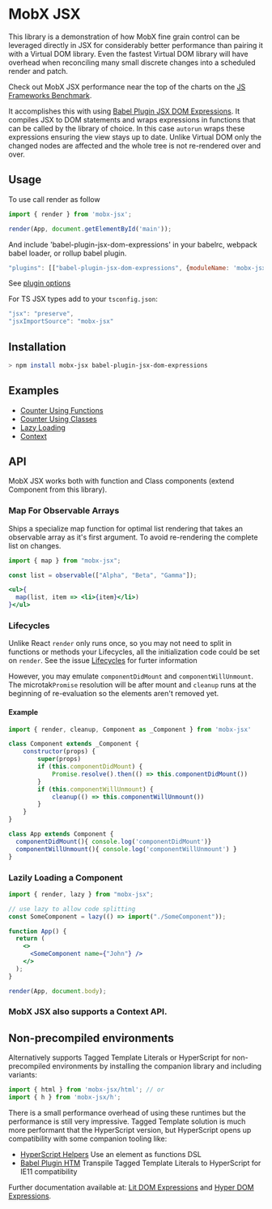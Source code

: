# MobX JSX

This library is a demonstration of how MobX fine grain control can be leveraged directly in JSX for considerably better performance than pairing it with a Virtual DOM library. Even the fastest Virtual DOM library will have overhead when reconciling many small discrete changes into a scheduled render and patch.

Check out MobX JSX performance near the top of the charts on the [JS Frameworks Benchmark](https://github.com/krausest/js-framework-benchmark).

It accomplishes this with using [Babel Plugin JSX DOM Expressions](https://github.com/ryansolid/dom-expressions/tree/master/packages/babel-plugin-jsx-dom-expressions). It compiles JSX to DOM statements and wraps expressions in functions that can be called by the library of choice. In this case `autorun` wraps these expressions ensuring the view stays up to date. Unlike Virtual DOM only the changed nodes are affected and the whole tree is not re-rendered over and over.

## Usage

To use call render as follow

```js
import { render } from 'mobx-jsx';

render(App, document.getElementById('main'));
```

And include 'babel-plugin-jsx-dom-expressions' in your babelrc, webpack babel loader, or rollup babel plugin.

```js
"plugins": [["babel-plugin-jsx-dom-expressions", {moduleName: 'mobx-jsx'}]]
```
See [plugin options](https://github.com/ryansolid/dom-expressions/tree/master/packages/babel-plugin-jsx-dom-expressions#plugin-options)

For TS JSX types add to your `tsconfig.json`:
```js
"jsx": "preserve",
"jsxImportSource": "mobx-jsx" 
```

## Installation

```sh
> npm install mobx-jsx babel-plugin-jsx-dom-expressions
```

## Examples

- [Counter Using Functions](https://codesandbox.io/s/mobx-counterfunctions-3sqv1)
- [Counter Using Classes](https://codesandbox.io/s/mobx-counterclasses-uz7g9)
- [Lazy Loading](https://codesandbox.io/s/mobx-lazy-demo-ev95s)
- [Context](https://codesandbox.io/s/mobx-counter-context-wlu1x)

## API

MobX JSX works both with function and Class components (extend Component from this library).

### Map For Observable Arrays

Ships a specialize map function for optimal list rendering that takes an observable array as it's first argument. To avoid re-rendering the complete list on changes.

```jsx
import { map } from "mobx-jsx";

const list = observable(["Alpha", "Beta", "Gamma"]);

<ul>{
  map(list, item => <li>{item}</li>)
}</ul>
```

### Lifecycles 

Unlike React `render` only runs once, so you may not need to split in functions or methods your Lifecycles, all the initialization code could be set on `render`. See the issue [Lifecycles](https://github.com/ryansolid/mobx-jsx/issues/23) for furter information 

However, you may emulate `componentDidMount` and `componentWillUnmount`. The microtak`Promise` resolution will be after mount and `cleanup` runs at the beginning of re-evaluation so the elements aren't removed yet.

#### Example 

```jsx
import { render, cleanup, Component as _Component } from 'mobx-jsx'

class Component extends _Component {
	constructor(props) {
		super(props)
		if (this.componentDidMount) {
			Promise.resolve().then(() => this.componentDidMount())
		}
		if (this.componentWillUnmount) {
			cleanup(() => this.componentWillUnmount())
		}
	}
}

class App extends Component { 
  componentDidMount(){ console.log('componentDidMount')}  
  componentWillUnmount(){ console.log('componentWillUnmount') } 
} 

```


### Lazily Loading a Component

```jsx
import { render, lazy } from "mobx-jsx";

// use lazy to allow code splitting
const SomeComponent = lazy(() => import("./SomeComponent"));

function App() {
  return (
    <>
      <SomeComponent name={"John"} />
    </>
  );
}

render(App, document.body);
```

### MobX JSX also supports a Context API.

## Non-precompiled environments

Alternatively supports Tagged Template Literals or HyperScript for non-precompiled environments by installing the companion library and including variants:
```js
import { html } from 'mobx-jsx/html'; // or
import { h } from 'mobx-jsx/h';
```
There is a small performance overhead of using these runtimes but the performance is still very impressive. Tagged Template solution is much more performant that the HyperScript version, but HyperScript opens up compatibility with some companion tooling like:

* [HyperScript Helpers](https://github.com/ohanhi/hyperscript-helpers) Use an element as functions DSL
* [Babel Plugin HTM](https://github.com/developit/htm/tree/master/packages/babel-plugin-htm) Transpile Tagged Template Literals to HyperScript for IE11 compatibility

Further documentation available at: [Lit DOM Expressions](https://github.com/ryansolid/lit-dom-expressions) and [Hyper DOM Expressions](https://github.com/ryansolid/hyper-dom-expressions).
